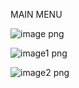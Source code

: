 MAIN MENU

![image png](https://user-images.githubusercontent.com/77137326/143386081-b575de24-790f-4211-bda6-5d5d8cfedf4c.jpeg)



![image1 png](https://user-images.githubusercontent.com/77137326/143386116-9c04f4db-a8b7-4d0d-b6b1-bc939ea47c20.jpeg)



![image2 png](https://user-images.githubusercontent.com/77137326/143386151-7dd98e7d-ce2e-4c38-8071-b11ec1807a38.jpeg)


